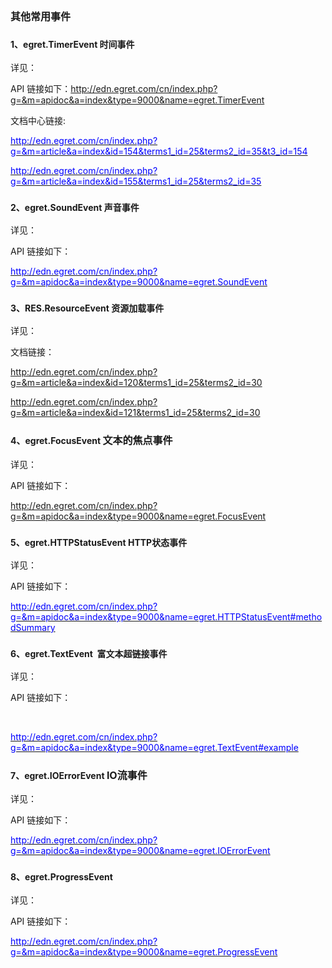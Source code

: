 <h2><strong><span style="-font-family: 宋体; font-size: 16px;">其他常用事件</span></strong></h2><h3><strong><span style="font-size: 14px; -font-family: 宋体;">1、egret.TimerEvent&nbsp;时间事件</span></strong></h3><p><span style=";-font-family:宋体;font-size:14px">详见：</span></p><p><span style=";-font-family:宋体;font-size:14px">API&nbsp;<span style="-font-family:宋体">链接如下：</span></span><span style="-font-family: 宋体;color: rgb(0, 0, 255)"><a href="http://edn.egret.com/cn/index.php?g=&m=apidoc&a=index&type=9000&name=egret.TimerEvent">http://edn.egret.com/cn/index.php?g=&amp;m=apidoc&amp;a=index&amp;type=9000&amp;name=egret.TimerEvent</a></span><span style="-font-family: 宋体; font-size: 14px;">&nbsp;</span></p><p><span style=";-font-family:宋体;font-size:14px">文档中心链接<span style="-font-family:Times New Roman">:</span></span><span style="-font-family: 宋体; font-size: 14px;">&nbsp;</span></p><p><a href="http://edn.egret.com/cn/index.php?g=&m=article&a=index&id=154&terms1_id=25&terms2_id=35&t3_id=154"><span style="-font-family: 宋体;color: rgb(0, 0, 255)">http://edn.egret.com/cn/index.php?g=&amp;m=article&amp;a=index&amp;id=154&amp;terms1_id=25&amp;terms2_id=35&amp;t3_id=154</span></a></p><p><a href="http://edn.egret.com/cn/index.php?g=&m=article&a=index&id=155&terms1_id=25&terms2_id=35"><span style="-font-family: 宋体;color: rgb(0, 0, 255)">http://edn.egret.com/cn/index.php?g=&amp;m=article&amp;a=index&amp;id=155&amp;terms1_id=25&amp;terms2_id=35</span></a></p><h3><strong><span style="font-size: 14px; -font-family: 宋体;">2、egret.SoundEvent 声音事件</span></strong></h3><p><span style=";-font-family:宋体;font-size:14px">详见：</span></p><p><span style=";-font-family:宋体;font-size:14px">API&nbsp;<span style="-font-family:宋体">链接如下：</span></span></p><p><a href="http://edn.egret.com/cn/index.php?g=&m=apidoc&a=index&type=9000&name=egret.SoundEvent"><span style="-font-family: 宋体;color: rgb(0, 0, 255)">http://edn.egret.com/cn/index.php?g=&amp;m=apidoc&amp;a=index&amp;type=9000&amp;name=egret.SoundEvent</span></a></p><h3><strong><span style="font-size: 14px; -font-family: 宋体;">3、RES.ResourceEvent&nbsp;资源加载事件&nbsp;</span></strong></h3><p><span style=";-font-family:宋体;font-size:14px">详见：</span></p><p><span style=";-font-family:宋体;font-size:14px">文档链接：</span></p><p><span style="-font-family: 宋体;color: rgb(0, 0, 255)"><a href="http://edn.egret.com/cn/index.php?g=&m=article&a=index&id=120&terms1_id=25&terms2_id=30">http://edn.egret.com/cn/index.php?g=&amp;m=article&amp;a=index&amp;id=120&amp;terms1_id=25&amp;terms2_id=30</a></span><span style="-font-family: 宋体; font-size: 14px;">&nbsp;</span></p><p><span style="-font-family: 宋体;color: rgb(0, 0, 255)"><a href="http://edn.egret.com/cn/index.php?g=&m=article&a=index&id=121&terms1_id=25&terms2_id=30">http://edn.egret.com/cn/index.php?g=&amp;m=article&amp;a=index&amp;id=121&amp;terms1_id=25&amp;terms2_id=30</a></span></p><h3><span style="font-size: 14px;"><strong>4、egret.FocusEvent</strong>&nbsp;</span><span style="font-size: 16px;">文本的焦点事件</span></h3><p>详见：</p><p>API&nbsp;链接如下：</p><p><a href="http://edn.egret.com/cn/index.php?g=&m=apidoc&a=index&type=9000&name=egret.FocusEvent" target="_self">http://edn.egret.com/cn/index.php?g=&amp;m=apidoc&amp;a=index&amp;type=9000&amp;name=egret.FocusEvent</a></p><h3><span style="font-size: 14px;"><strong>5、egret.HTTPStatusEvent</strong></span><span style="-font-family: 宋体; font-size: 14px;">&nbsp;HTTP状态事件</span></h3><p><span style="-font-family: 宋体; font-size: 14px;">详见：</span></p><p><span style=";-font-family:宋体;font-size:14px">API&nbsp;<span style="-font-family:宋体">链接如下：</span></span></p><p><a href="http://edn.egret.com/cn/index.php?g=&m=apidoc&a=index&type=9000&name=egret.HTTPStatusEvent#methodSummary"><span style="-font-family: 宋体;color: rgb(0, 0, 255)">http://edn.egret.com/cn/index.php?g=&amp;m=apidoc&amp;a=index&amp;type=9000&amp;name=egret.HTTPStatusEvent#methodSummary</span></a></p><h3><span style="font-size: 14px;"><strong>6、egret.TextEvent &nbsp;富文本超链接事件</strong></span></h3><p><span style="-font-family: 宋体; font-size: 14px;">详见：</span></p><p><span style=";-font-family:宋体;font-size:14px">API&nbsp;<span style="-font-family:宋体">链接如下：</span></span></p><p><span style=";-font-family:宋体;font-size:14px">&nbsp;</span></p><p><a href="http://edn.egret.com/cn/index.php?g=&m=apidoc&a=index&type=9000&name=egret.TextEvent#example"><span style="-font-family: 宋体;color: rgb(0, 0, 255)">http://edn.egret.com/cn/index.php?g=&amp;m=apidoc&amp;a=index&amp;type=9000&amp;name=egret.TextEvent#example</span></a></p><h3><strong style="font-size: 14px;">7、egret.IOErrorEvent&nbsp;</strong><span style="font-size: 16px;">IO流事件</span></h3><p><span style="-font-family: 宋体; font-size: 14px;">详见：</span></p><p><span style=";-font-family:宋体;font-size:14px">API&nbsp;<span style="-font-family:宋体">链接如下：</span></span><span style="-font-family: 宋体; font-size: 14px;">&nbsp;</span></p><p><a href="http://edn.egret.com/cn/index.php?g=&m=apidoc&a=index&type=9000&name=egret.IOErrorEvent"><span style="-font-family: 宋体;color: rgb(0, 0, 255)">http://edn.egret.com/cn/index.php?g=&amp;m=apidoc&amp;a=index&amp;type=9000&amp;name=egret.IOErrorEvent</span></a></p><h3><strong style="font-size: 14px;">8、egret.ProgressEvent</strong><span style="-font-family: 宋体; font-size: 14px;">&nbsp;</span></h3><p><span style=";-font-family:宋体;font-size:14px">详见：</span></p><p><span style=";-font-family:宋体;font-size:14px">API&nbsp;<span style="-font-family:宋体">链接如下：</span></span><span style="-font-family: 宋体; font-size: 14px;">&nbsp;</span></p><p><a href="http://edn.egret.com/cn/index.php?g=&m=apidoc&a=index&type=9000&name=egret.ProgressEvent"><span style="-font-family: 宋体;color: rgb(0, 0, 255)">http://edn.egret.com/cn/index.php?g=&amp;m=apidoc&amp;a=index&amp;type=9000&amp;name=egret.ProgressEvent</span></a></p><p><br/></p>